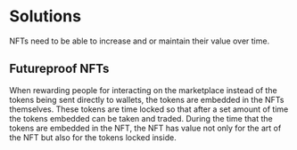 # Solutions

NFTs need to be able to increase and or maintain their value over time.

## Futureproof NFTs

When rewarding people for interacting on the marketplace instead of the tokens being sent directly to wallets, the tokens are embedded in the NFTs themselves. These tokens are time locked so that after a set amount of time the tokens embedded can be taken and traded. During the time that the tokens are embedded in the NFT, the NFT has value not only for the art of the NFT but also for the tokens locked inside.
